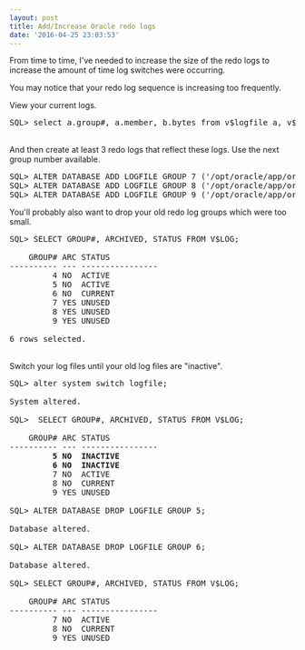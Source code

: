 ```yaml
---
layout: post
title: Add/Increase Oracle redo logs
date: '2016-04-25 23:03:53'
---
```


From time to time, I've needed to increase the size of the redo logs to increase the amount of time log switches were occurring.

You may notice that your redo log sequence is increasing too frequently.
 
View your current logs.

<pre>SQL&gt; select a.group#, a.member, b.bytes from v$logfile a, v$log b  where a.group#=b.group#;</pre>

<br>And then create at least 3 redo logs that reflect these logs. Use the next group number available.</br>

<pre>SQL&gt; ALTER DATABASE ADD LOGFILE GROUP 7 ('/opt/oracle/app/oracle/oradata/mydb/redo07.log') SIZE 2048M;
SQL&gt; ALTER DATABASE ADD LOGFILE GROUP 8 ('/opt/oracle/app/oracle/oradata/mydb/redo05.log') SIZE 2048M;
SQL&gt; ALTER DATABASE ADD LOGFILE GROUP 9 ('/opt/oracle/app/oracle/oradata/mydb/redo06.log') SIZE 2048M;</pre>

You'll probably also want to drop your old redo log groups which were too small.

<pre>SQL&gt; SELECT GROUP#, ARCHIVED, STATUS FROM V$LOG;

    GROUP# ARC STATUS
---------- --- ----------------
         4 NO  ACTIVE
         5 NO  ACTIVE
         6 NO  CURRENT
         7 YES UNUSED
         8 YES UNUSED
         9 YES UNUSED

6 rows selected.</pre>

<br>Switch your log files until your old log files are "inactive".</br>

<pre>SQL&gt; alter system switch logfile;

System altered.

SQL&gt;  SELECT GROUP#, ARCHIVED, STATUS FROM V$LOG;

    GROUP# ARC STATUS
---------- --- ----------------
<strong>         5 NO  INACTIVE</strong>
<strong>         6 NO  INACTIVE</strong>
         7 NO  ACTIVE
         8 NO  CURRENT
         9 YES UNUSED

SQL&gt; ALTER DATABASE DROP LOGFILE GROUP 5;

Database altered.

SQL&gt; ALTER DATABASE DROP LOGFILE GROUP 6;

Database altered.

SQL&gt; SELECT GROUP#, ARCHIVED, STATUS FROM V$LOG;

    GROUP# ARC STATUS
---------- --- ----------------
         7 NO  ACTIVE
         8 NO  CURRENT
         9 YES UNUSED</pre>